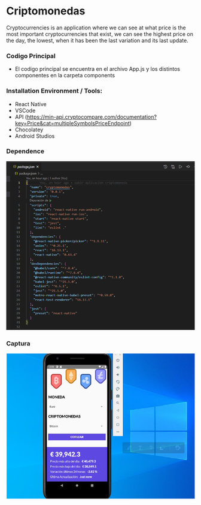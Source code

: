 # Criptomonedas

Cryptocurrencies is an application where we can see at what price is the most important cryptocurrencies that exist, we can see the highest price on the day, the lowest, when it has been the last variation and its last update.

### Codigo Principal

* El codigo principal se encuentra en el archivo App.js y los distintos componentes en la carpeta components

### Installation Environment / Tools:
* React Native
* VSCode
* API (https://min-api.cryptocompare.com/documentation?key=Price&cat=multipleSymbolsPriceEndpoint)
* Chocolatey
* Android Studios

### Dependence
![Dependencias](imagenes/dependencias.png)

### Captura
![Interfaz](imagenes/interfaz.png)
